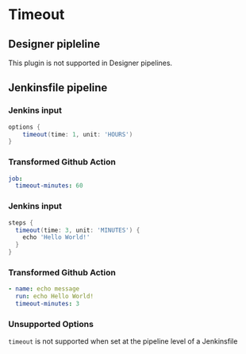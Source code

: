 # Timeout

## Designer pipleline

This plugin is not supported in Designer pipelines.

## Jenkinsfile pipeline

### Jenkins input

```groovy
options {
    timeout(time: 1, unit: 'HOURS')
}
```

### Transformed Github Action

```yaml
job:
  timeout-minutes: 60
```

### Jenkins input

```groovy
steps {
  timeout(time: 3, unit: 'MINUTES') {
    echo 'Hello World!'
  }
}
```

### Transformed Github Action

```yaml
- name: echo message
  run: echo Hello World!
  timeout-minutes: 3
```

### Unsupported Options

`timeout` is not supported when set at the pipeline level of a Jenkinsfile
